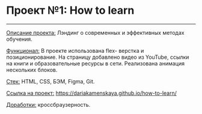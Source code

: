 # Проект №1: How to learn 
------
<ins>Описание проекта:</ins> Лэндинг о современных и эффективных методах обучения.  
  
<ins>Функционал:</ins> В проекте использована flex- верстка и позиционирование. 
На страницу добавлено видео из YouTube, ссылки на книги и образовательные 
ресурсы в сети. Реализована анимация нескольких блоков.  
  
<ins>Стек:</ins> HTML, CSS, БЭМ, Figma, Git.  
  
<ins>Ссылка на проект:</ins> https://dariakamenskaya.github.io/how-to-learn/
  
<ins>Доработки:</ins> кроссбраузерность.  
